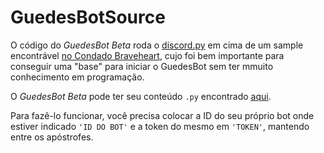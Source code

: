 # GuedesBotSource
O código do _GuedesBot Beta_ roda o [discord.py](https://github.com/Rapptz/discord.py) em cima de um sample encontrável [no Condado Braveheart](https://www.condadobraveheart.com/forum/index.php?topic=3526.0), cujo foi bem importante para conseguir uma "base" para iniciar o GuedesBot sem ter mmuito conhecimento em programação.

O _GuedesBot Beta_ pode ter seu conteúdo `.py` encontrado [aqui](https://raw.githubusercontent.com/gabrguedes/GuedesBotSource/master/GuedesBot.py).

Para fazê-lo funcionar, você precisa colocar a ID do seu próprio bot onde estiver indicado `'ID DO BOT'` e a token do mesmo em `'TOKEN'`, mantendo entre os apóstrofes.
